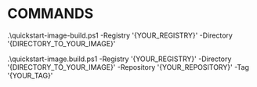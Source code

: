# COMMANDS

.\quickstart-image-build.ps1 -Registry '{YOUR_REGISTRY}' -Directory '{DIRECTORY_TO_YOUR_IMAGE}'

.\quickstart-image.build.ps1 -Registry '{YOUR_REGISTRY}' -Directory '{DIRECTORY_TO_YOUR_IMAGE}' -Repository '{YOUR_REPOSITORY}' -Tag '{YOUR_TAG}'

